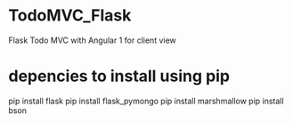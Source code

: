 # TodoMVC_Flask
Flask Todo MVC with Angular 1 for client view
# depencies to install using pip

pip install flask
pip install flask_pymongo
pip install marshmallow
pip install bson
